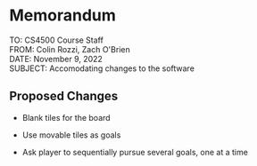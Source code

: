 # Memorandum

TO: CS4500 Course Staff  
FROM: Colin Rozzi, Zach O'Brien  
DATE: November 9, 2022  
SUBJECT: Accomodating changes to the software

## Proposed Changes

- Blank tiles for the board

- Use movable tiles as goals

- Ask player to sequentially pursue several goals, one at a time
